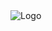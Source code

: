 <img src="https://github.com/younes-alturkey/younes-alturkey/blob/main/images/monshaat-lms-demo.gif?raw=true" alt="Logo"/>
